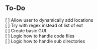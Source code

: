 ## To-Do
[ ] Allow user to dynamically add locations  
[ ] Try with regex instead of list of ext  
[ ] Create basic GUI  
[ ] Logic how to handle code files  
[ ] Logic how to handle sub directories